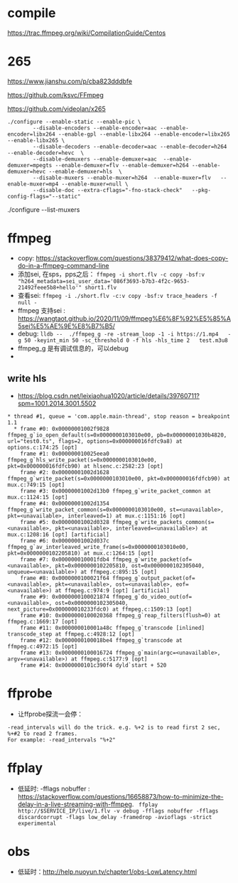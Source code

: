 # compile

https://trac.ffmpeg.org/wiki/CompilationGuide/Centos


# 265

https://www.jianshu.com/p/cba823dddbfe


https://github.com/ksvc/FFmpeg

https://github.com/videolan/x265

```
./configure --enable-static --enable-pic \
        --disable-encoders --enable-encoder=aac --enable-encoder=libx264 --enable-gpl --enable-libx264 --enable-encoder=libx265  --enable-libx265 \
        --disable-decoders --enable-decoder=aac --enable-decoder=h264 --enable-decoder=hevc  \
        --disable-demuxers --enable-demuxer=aac  --enable-demuxer=mpegts --enable-demuxer=flv --enable-demuxer=h264 --enable-demuxer=hevc --enable-demuxer=hls  \
        --disable-muxers --enable-muxer=h264  --enable-muxer=flv   --enable-muxer=mp4 --enable-muxer=null \
        --disable-doc --extra-cflags="-fno-stack-check"   --pkg-config-flags="--static"
```


./configure --list-muxers



# ffmpeg

* copy: https://stackoverflow.com/questions/38379412/what-does-copy-do-in-a-ffmpeg-command-line
* 添加sei, 在sps，pps之后： `ffmpeg -i short.flv -c copy -bsf:v "h264_metadata=sei_user_data='086f3693-b7b3-4f2c-9653-21492feee5b8+hello'" short1.flv`
* 查看sei: `ffmpeg -i ./short.flv -c:v copy -bsf:v trace_headers -f null -`
* ffmpeg 支持sei : https://wangtaot.github.io/2020/11/09/ffmpeg%E6%8F%92%E5%85%A5sei%E5%AE%9E%E8%B7%B5/
* debug:  `lldb --  ./ffmpeg_g -re -stream_loop -1 -i https://1.mp4   -g 50 -keyint_min 50 -sc_threshold 0 -f hls -hls_time 2   test.m3u8`
* ffmpeg_g 是有调试信息的，可以debug
* 


## write hls

* https://blog.csdn.net/leixiaohua1020/article/details/39760711?spm=1001.2014.3001.5502


```
* thread #1, queue = 'com.apple.main-thread', stop reason = breakpoint 1.1
  * frame #0: 0x00000001002f9828 ffmpeg_g`io_open_default(s=0x0000000103010e00, pb=0x00000001030b4820, url="test0.ts", flags=2, options=0x000000016fdfc9a8) at options.c:174:25 [opt]
    frame #1: 0x000000010025eea0 ffmpeg_g`hls_write_packet(s=0x0000000103010e00, pkt=0x000000016fdfcb90) at hlsenc.c:2582:23 [opt]
    frame #2: 0x00000001002d1628 ffmpeg_g`write_packet(s=0x0000000103010e00, pkt=0x000000016fdfcb90) at mux.c:749:15 [opt]
    frame #3: 0x00000001002d13b0 ffmpeg_g`write_packet_common at mux.c:1124:15 [opt]
    frame #4: 0x00000001002d1354 ffmpeg_g`write_packet_common(s=0x0000000103010e00, st=<unavailable>, pkt=<unavailable>, interleaved=1) at mux.c:1151:16 [opt]
    frame #5: 0x00000001002d0328 ffmpeg_g`write_packets_common(s=<unavailable>, pkt=<unavailable>, interleaved=<unavailable>) at mux.c:1208:16 [opt] [artificial]
    frame #6: 0x00000001002d037c ffmpeg_g`av_interleaved_write_frame(s=0x0000000103010e00, pkt=0x0000000102205810) at mux.c:1264:15 [opt]
    frame #7: 0x000000010001fdb4 ffmpeg_g`write_packet(of=<unavailable>, pkt=0x0000000102205810, ost=0x0000000102305040, unqueue=<unavailable>) at ffmpeg.c:895:15 [opt]
    frame #8: 0x0000000100021f64 ffmpeg_g`output_packet(of=<unavailable>, pkt=<unavailable>, ost=<unavailable>, eof=<unavailable>) at ffmpeg.c:974:9 [opt] [artificial]
    frame #9: 0x0000000100021874 ffmpeg_g`do_video_out(of=<unavailable>, ost=0x0000000102305040, next_picture=0x000000010233fdc0) at ffmpeg.c:1509:13 [opt]
    frame #10: 0x0000000100020368 ffmpeg_g`reap_filters(flush=0) at ffmpeg.c:1669:17 [opt]
    frame #11: 0x000000010001a48c ffmpeg_g`transcode [inlined] transcode_step at ffmpeg.c:4928:12 [opt]
    frame #12: 0x0000000100018be4 ffmpeg_g`transcode at ffmpeg.c:4972:15 [opt]
    frame #13: 0x0000000100016724 ffmpeg_g`main(argc=<unavailable>, argv=<unavailable>) at ffmpeg.c:5177:9 [opt]
    frame #14: 0x0000000101c390f4 dyld`start + 520
```





# ffprobe

* 让ffprobe探流一会停： 

```
-read_intervals will do the trick. e.g. %+2 is to read first 2 sec, %+#2 to read 2 frames.
For example: -read_intervals "%+2"
```

# ffplay

* 低延时: -fflags nobuffer : https://stackoverflow.com/questions/16658873/how-to-minimize-the-delay-in-a-live-streaming-with-ffmpeg. ` ffplay http://$SERVICE_IP/live/1.flv -v debug -fflags nobuffer -fflags discardcorrupt -flags low_delay -framedrop -avioflags -strict experimental`

# obs 

* 低延时：http://help.nuoyun.tv/chapter1/obs-LowLatency.html
